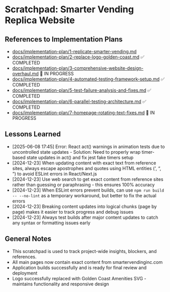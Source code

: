 # Scratchpad: Smarter Vending Replica Website

## References to Implementation Plans
- [docs/implementation-plan/1-replicate-smarter-vending.md](implementation-plan/1-replicate-smarter-vending.md)
- [docs/implementation-plan/2-replace-logo-golden-coast.md](implementation-plan/2-replace-logo-golden-coast.md) ✅ COMPLETED
- [docs/implementation-plan/3-comprehensive-website-design-overhaul.md](implementation-plan/3-comprehensive-website-design-overhaul.md) 🔄 IN PROGRESS
- [docs/implementation-plan/4-automated-testing-framework-setup.md](implementation-plan/4-automated-testing-framework-setup.md) ✅ COMPLETED
- [docs/implementation-plan/5-test-failure-analysis-and-fixes.md](implementation-plan/5-test-failure-analysis-and-fixes.md) ✅ COMPLETED
- [docs/implementation-plan/6-parallel-testing-architecture.md](implementation-plan/6-parallel-testing-architecture.md) ✅ COMPLETED
- [docs/implementation-plan/7-homepage-rotating-text-fixes.md](implementation-plan/7-homepage-rotating-text-fixes.md) 🔄 IN PROGRESS

## Lessons Learned
- [2025-06-08 17:45] Error: React act() warnings in animation tests due to uncontrolled state updates - Solution: Need to properly wrap timer-based state updates in act() and fix jest fake timers setup
- [2024-12-23] When updating content with exact text from reference sites, always escape apostrophes and quotes using HTML entities (&apos;, &ldquo;, &rdquo;) to avoid ESLint errors in React/Next.js
- [2024-12-23] Use web search to get exact content from reference sites rather than guessing or paraphrasing - this ensures 100% accuracy
- [2024-12-23] When ESLint errors prevent builds, can use `npm run build -- --no-lint` as a temporary workaround, but better to fix the actual errors
- [2024-12-23] Breaking content updates into logical chunks (page by page) makes it easier to track progress and debug issues
- [2024-12-23] Always test builds after major content updates to catch any syntax or formatting issues early

## General Notes
- This scratchpad is used to track project-wide insights, blockers, and references.
- All main pages now contain exact content from smartervendinginc.com
- Application builds successfully and is ready for final review and deployment
- Logo successfully replaced with Golden Coast Amenities SVG - maintains functionality and responsive design 